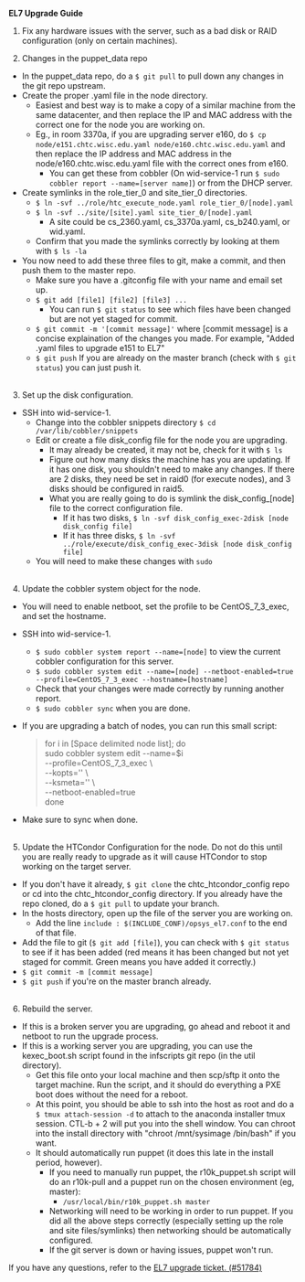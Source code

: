 **EL7 Upgrade Guide**


1. Fix any hardware issues with the server, such as a bad disk or RAID configuration (only on certain machines).

2. Changes in the puppet_data repo

  * In the puppet_data repo, do a `$ git pull` to pull down any changes in the git repo upstream.
  * Create the proper .yaml file in the node directory.
    * Easiest and best way is to make a copy of a similar machine from the same datacenter, and then replace the IP and MAC address with the correct one for the node you are working on.
    * Eg., in room 3370a, if you are upgrading server e160, do `$ cp node/e151.chtc.wisc.edu.yaml node/e160.chtc.wisc.edu.yaml` and then replace the IP address and MAC address in the node/e160.chtc.wisc.edu.yaml file with the correct ones from e160.
      * You can get these from cobbler (On wid-service-1 run `$ sudo cobbler report --name=[server name]`) or from the DHCP server.
  * Create symlinks in the role_tier_0 and site_tier_0 directories.
    * `$ ln -svf ../role/htc_execute_node.yaml role_tier_0/[node].yaml`
    * `$ ln -svf ../site/[site].yaml site_tier_0/[node].yaml`
      * A site could be cs_2360.yaml, cs_3370a.yaml, cs_b240.yaml, or wid.yaml.
    * Confirm that you made the symlinks correctly by looking at them with `$ ls -la`
  * You now need to add these three files to git, make a commit, and then push them to the master repo.
    * Make sure you have a .gitconfig file with your name and email set up.
    * `$ git add [file1] [file2] [file3] ...`
      * You can run `$ git status` to see which files have been changed but are not yet staged for commit.
    * `$ git commit -m '[commit message]'` where [commit message] is a concise explaination of the changes you made. For example, "Added .yaml files to upgrade e151 to EL7"  
     * `$ git push` If you are already on the master branch (check with `$ git status`) you can just push it. <br><br>

3. Set up the disk configuration.
  * SSH into wid-service-1.
    * Change into the cobbler snippets directory `$ cd /var/lib/cobbler/snippets`
    * Edit or create a file disk_config file for the node you are upgrading.
      * It may already be created, it may not be, check for it with `$ ls`
      * Figure out how many disks the machine has you are updating. If it has one disk, you shouldn't need to make any changes. If there are 2 disks, they need be set in raid0 (for execute nodes), and 3 disks should be configured in raid5.
      * What you are really going to do is symlink the disk\_config\_[node] file to the correct configuration file.
        * If it has two disks, `$ ln -svf disk_config_exec-2disk [node disk_config file]`
        * If it has three disks, `$ ln -svf ../role/execute/disk_config_exec-3disk [node disk_config file]`
    * You will need to make these changes with `sudo` <br><br>

4. Update the cobbler system object for the node.
  * You will need to enable netboot, set the profile to be CentOS_7_3_exec, and set the hostname.
  * SSH into wid-service-1.
    * `$ sudo cobbler system report --name=[node]` to view the current cobbler configuration for this server.
    * `$ sudo cobbler system edit --name=[node] --netboot-enabled=true --profile=CentOS_7_3_exec --hostname=[hostname]`
    * Check that your changes were made correctly by running another report.
    * `$ sudo cobbler sync` when you are done.
  * If you are upgrading a batch of nodes, you can run this small script:
    > for i in [Space delimited node list]; do <br>
    > sudo cobbler system edit --name=$i <br>
    > --profile=CentOS_7_3_exec \ <br>
    > --kopts='' \ <br>
    > --ksmeta='' \ <br>
    > --netboot-enabled=true <br>
    > done

  * Make sure to sync when done.<br><br>

5. Update the HTCondor Configuration for the node. Do not do this until you are really ready to upgrade as it will cause HTCondor to stop working on the target server.
  * If you don't have it already, `$ git clone` the chtc_htcondor_config repo or cd into the chtc_htcondor_config directory. If you already have the repo cloned, do a `$ git pull` to update your branch.
  * In the hosts directory, open up the file of the server you are working on.
    * Add the line `include : $(INCLUDE_CONF)/opsys_el7.conf` to the end of that file.
  * Add the file to git (`$ git add [file]`), you can check with `$ git status` to see if it has been added (red means it has been changed but not yet staged for commit. Green means you have added it correctly.)
  * `$ git commit -m [commit message]`
  * `$ git push` if you're on the master branch already. <br><br>

6. Rebuild the server.
  * If this is a broken server you are upgrading, go ahead and reboot it and netboot to run the upgrade process.
  * If this is a working server you are upgrading, you can use the kexec_boot.sh script found in the infscripts git repo (in the util directory).
    * Get this file onto your local machine and then scp/sftp it onto the target machine. Run the script, and it should do everything a PXE boot does without the need for a reboot.
    * At this point, you should be able to ssh into the host as root and do a `$ tmux attach-session -d` to attach to the anaconda installer tmux session. CTL-b + 2 will put you into the shell window. You can chroot into the install directory with "chroot /mnt/sysimage /bin/bash" if you want.
    * It should automatically run puppet (it does this late in the install period, however).
      * If you need to manually run puppet, the r10k_puppet.sh script will do an r10k-pull and a puppet run on the chosen environment (eg, master):
        * `/usr/local/bin/r10k_puppet.sh master`
      * Networking will need to be working in order to run puppet. If you did all the above steps correctly (especially setting up the role and site files/symlinks) then networking should be automatically configured.
      * If the git server is down or having issues, puppet won't run.

If you have any questions, refer to the [EL7 upgrade ticket. (#51784)]( https://crt.cs.wisc.edu/rt/Ticket/Display.html?id=51784)

